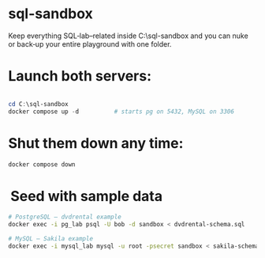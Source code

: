 # sql-sandbox
Keep everything SQL‑lab–related inside C:\sql-sandbox and you can nuke or back‑up your entire playground with one folder.


# Launch both servers:

```powershell

cd C:\sql-sandbox
docker compose up -d          # starts pg on 5432, MySQL on 3306
```

# Shut them down any time:

```powershell
docker compose down
```

#  Seed with sample data

```bash
# PostgreSQL – dvdrental example
docker exec -i pg_lab psql -U bob -d sandbox < dvdrental-schema.sql

# MySQL – Sakila example
docker exec -i mysql_lab mysql -u root -psecret sandbox < sakila-schema.sql

```